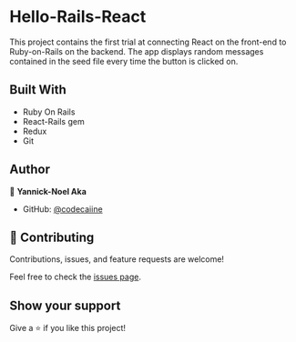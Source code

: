  # Hello-Rails-React

This project contains the first trial at connecting React on the front-end to Ruby-on-Rails on the backend. The app displays random messages contained in the seed file every time the button is clicked on.
## Built With

- Ruby On Rails
- React-Rails gem
- Redux
- Git

## Author

👤 **Yannick-Noel Aka**

- GitHub: [@codecaiine](https://github.com/codecaiine/)


## 🤝 Contributing

Contributions, issues, and feature requests are welcome!

Feel free to check the [issues page](https://github.com/codecaiine/react-rails/issues).

## Show your support

Give a ⭐️ if you like this project!